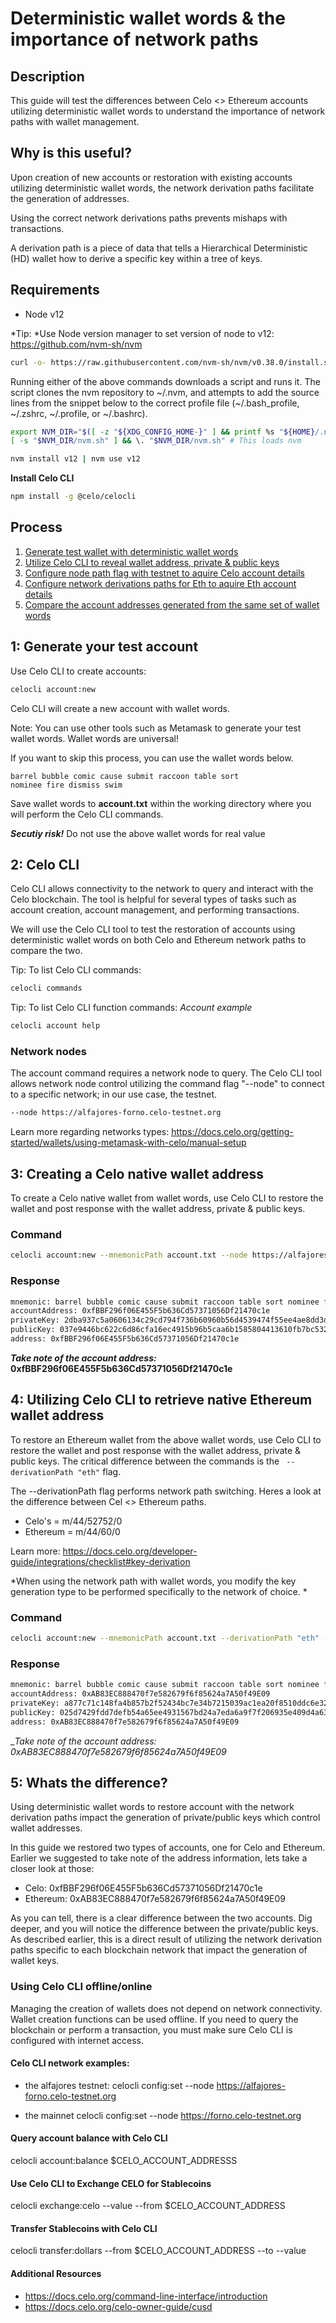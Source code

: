 # Deterministic wallet words & the importance of network paths

## Description
This guide will test the differences between Celo <> Ethereum accounts utilizing deterministic wallet words to understand the importance of network paths with wallet management.

## Why is this useful?
Upon creation of new accounts or restoration with existing accounts utilizing deterministic wallet words, the network derivation paths facilitate the generation of addresses.

Using the correct network derivations paths prevents mishaps with transactions.

A derivation path is a piece of data that tells a Hierarchical Deterministic (HD) wallet how to derive a specific key within a tree of keys.


## Requirements

- Node v12

*Tip: *Use Node version manager to set version of node to v12:
 https://github.com/nvm-sh/nvm
    
```bash
curl -o- https://raw.githubusercontent.com/nvm-sh/nvm/v0.38.0/install.sh | bash
```

Running either of the above commands downloads a script and runs it. The script clones the nvm repository to ~/.nvm, and attempts to add the source lines from the snippet below to the correct profile file (~/.bash_profile, ~/.zshrc, ~/.profile, or ~/.bashrc).


```bash
export NVM_DIR="$([ -z "${XDG_CONFIG_HOME-}" ] && printf %s "${HOME}/.nvm" || printf %s "${XDG_CONFIG_HOME}/nvm")"
[ -s "$NVM_DIR/nvm.sh" ] && \. "$NVM_DIR/nvm.sh" # This loads nvm
```

```bash
nvm install v12 | nvm use v12
```

**Install Celo CLI**

```bash
npm install -g @celo/celocli
```


## Process

 1. [Generate test wallet with deterministic wallet words](#1-generate-your-test-account "1. Generate test wallet with deterministic wallet words")
 2. [Utilize Celo CLI to reveal wallet address, private & public keys](#2-celo-cli "2. Utilize Celo CLI to reveal wallet address, private & public keys")
 3. [Configure node path flag with testnet to aquire Celo account details](#3-creating-a-celo-native-wallet-address "3. Configure node path flag with testnet to aquire Celo account details")
 4. [Configure network derivations paths for Eth to aquire Eth account details](#4-utilizing-celo-cli-to-retrieve-native-ethereum-wallet-address "4. Configure network derivations paths for Eth to aquire Eth account details")
 5. [Compare the account addresses generated from the same set of wallet words](#5-whats-the-difference "5. Compare the account addresses generated from the same set of wallet words")

## 1: Generate your test account

Use Celo CLI to create accounts:

```bash
celocli account:new
```

Celo CLI will create a new account with wallet words.

Note: You can use other tools such as Metamask to generate your test wallet words. Wallet words are universal!

If you want to skip this process, you can use the wallet words below.

```
barrel bubble comic cause submit raccoon table sort nominee fire dismiss swim
```

Save wallet words to **account.txt** within the working directory where you will perform the Celo CLI commands.

*__Secutiy risk!__*
Do not use the above wallet words for real value

## 2: Celo CLI
Celo CLI allows connectivity to the network to query and interact with the Celo blockchain. The tool is helpful for several types of tasks such as account creation, account management, and performing transactions.

We will use the Celo CLI tool to test the restoration of accounts using deterministic wallet words on both Celo and Ethereum network paths to compare the two.

Tip: To list Celo CLI commands:

```bash
celocli commands
```

Tip: To list Celo CLI function commands:
_Account example_
```bash
celocli account help
```

### Network nodes
The account command requires a network node to query. The Celo CLI tool allows network node control utilizing the command flag "--node" to connect to a specific network; in our use case, the testnet.

```bash
--node https://alfajores-forno.celo-testnet.org
```

Learn more regarding networks types: https://docs.celo.org/getting-started/wallets/using-metamask-with-celo/manual-setup


## 3: Creating a Celo native wallet address
To create a Celo native wallet from wallet words, use Celo CLI to restore the wallet and post response with the wallet address, private & public keys.

### Command

```bash
celocli account:new --mnemonicPath account.txt --node https://alfajores-forno.celo-testnet.org
```

### Response

```bash
mnemonic: barrel bubble comic cause submit raccoon table sort nominee fire dismiss swim
accountAddress: 0xfBBF296f06E455F5b636Cd57371056Df21470c1e
privateKey: 2dba937c5a0606134c29cd794f736b60960b56d4539474f55ee4ae8dd3d9006a
publicKey: 037e9446bc622c6d86cfa16ec4915b96b5caa6b1585804413610fb7bc532898561
address: 0xfBBF296f06E455F5b636Cd57371056Df21470c1e
```

__*Take note of the account address:* 0xfBBF296f06E455F5b636Cd57371056Df21470c1e__

## 4: Utilizing Celo CLI to retrieve native Ethereum wallet address
To restore an Ethereum wallet from the above wallet words, use Celo CLI to restore the wallet and post response with the wallet address, private & public keys.
The critical difference between the commands is the ` --derivationPath "eth"` flag.


The --derivationPath flag performs network path switching. Heres a look at the difference between Cel <> Ethereum paths.

- Celo's = m/44/52752/0
- Ethereum = m/44/60/0

Learn more: https://docs.celo.org/developer-guide/integrations/checklist#key-derivation

*When using the network path with wallet words, you modify the key generation type to be performed specifically to the network of choice. *
### Command

```bash
celocli account:new --mnemonicPath account.txt --derivationPath "eth" --node https://alfajores-forno.celo-testnet.org
```


### Response

```bash
mnemonic: barrel bubble comic cause submit raccoon table sort nominee fire dismiss swim
accountAddress: 0xAB83EC888470f7e582679f6f85624a7A50f49E09
privateKey: a877c71c148fa4b857b2f52434bc7e34b7215039ac1ea20f8510ddc6e32fd966
publicKey: 025d7429fdd7defb54a65ee4931567bd24a7eda6a9f7f206935e409d4a638124b0
address: 0xAB83EC888470f7e582679f6f85624a7A50f49E09
```

__Take note of the account address: 0xAB83EC888470f7e582679f6f85624a7A50f49E09_

## 5: Whats the difference?

Using deterministic wallet words to restore account with the network derivation paths impact the generation of private/public keys which control wallet addresses.

In this guide we restored two types of accounts, one for Celo and Ethereum. Earlier we suggested to take note of the address information, lets take a closer look at those:

- Celo: 0xfBBF296f06E455F5b636Cd57371056Df21470c1e
- Ethereum: 0xAB83EC888470f7e582679f6f85624a7A50f49E09

As you can tell, there is a clear difference between the two accounts. Dig deeper, and you will notice the difference between the private/public keys. As described earlier, this is a direct result of utilizing the network derivation paths specific to each blockchain network that impact the generation of wallet keys.


### Using Celo CLI offline/online

Managing the creation of wallets does not depend on network connectivity. Wallet creation functions can be used offline. If you need to query the blockchain or perform a transaction, you must make sure Celo CLI is configured with internet access.

#### Celo CLI network examples:

- the alfajores testnet:
   celocli config:set --node https://alfajores-forno.celo-testnet.org

- the mainnet
   celocli config:set --node https://forno.celo-testnet.org

#### Query account balance with Celo CLI

celocli account:balance $CELO_ACCOUNT_ADDRESSS

#### Use Celo CLI to Exchange CELO for Stablecoins

celocli exchange:celo --value <VALUE-TO-EXCHANGE> --from $CELO_ACCOUNT_ADDRESS

#### Transfer Stablecoins with Celo CLI

celocli transfer:dollars --from $CELO_ACCOUNT_ADDRESS --to <RECIPIENT-ADDRESS> --value <VALUE-TO-TRANSFER>

#### Additional Resources

- https://docs.celo.org/command-line-interface/introduction
- https://docs.celo.org/celo-owner-guide/cusd
